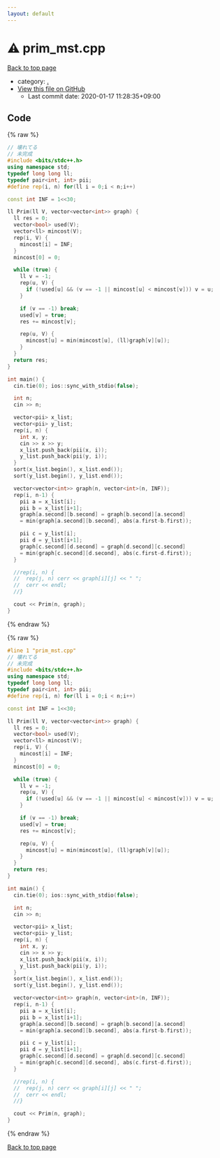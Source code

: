 ```yaml
---
layout: default
---
```


<!-- mathjax config similar to math.stackexchange -->
<script type="text/javascript" async
  src="https://cdnjs.cloudflare.com/ajax/libs/mathjax/2.7.5/MathJax.js?config=TeX-MML-AM_CHTML">
</script>
<script type="text/x-mathjax-config">
  MathJax.Hub.Config({
    TeX: { equationNumbers: { autoNumber: "AMS" }},
    tex2jax: {
      inlineMath: [ ['$','$'] ],
      processEscapes: true
    },
    "HTML-CSS": { matchFontHeight: false },
    displayAlign: "left",
    displayIndent: "2em"
  });
</script>

<script type="text/javascript" src="https://cdnjs.cloudflare.com/ajax/libs/jquery/3.4.1/jquery.min.js"></script>
<script src="https://cdn.jsdelivr.net/npm/jquery-balloon-js@1.1.2/jquery.balloon.min.js" integrity="sha256-ZEYs9VrgAeNuPvs15E39OsyOJaIkXEEt10fzxJ20+2I=" crossorigin="anonymous"></script>
<script type="text/javascript" src="../assets/js/copy-button.js"></script>
<link rel="stylesheet" href="../assets/css/copy-button.css" />


# :warning: prim_mst.cpp

<a href="../index.html">Back to top page</a>

* category: <a href="../index.html#5058f1af8388633f609cadb75a75dc9d">.</a>
* <a href="{{ site.github.repository_url }}/blob/master/prim_mst.cpp">View this file on GitHub</a>
    - Last commit date: 2020-01-17 11:28:35+09:00




## Code

<a id="unbundled"></a>
{% raw %}
```cpp
// 壊れてる
// 未完成
#include <bits/stdc++.h>
using namespace std;
typedef long long ll;
typedef pair<int, int> pii;
#define rep(i, n) for(ll i = 0;i < n;i++)

const int INF = 1<<30;

ll Prim(ll V, vector<vector<int>> graph) {
  ll res = 0;
  vector<bool> used(V);
  vector<ll> mincost(V);
  rep(i, V) {
    mincost[i] = INF;
  }
  mincost[0] = 0;

  while (true) {
    ll v = -1;
    rep(u, V) {
      if (!used[u] && (v == -1 || mincost[u] < mincost[v])) v = u;
    }

    if (v == -1) break;
    used[v] = true;
    res += mincost[v];

    rep(u, V) {
      mincost[u] = min(mincost[u], (ll)graph[v][u]);
    }
  }
  return res;
}

int main() {
  cin.tie(0); ios::sync_with_stdio(false);

  int n;
  cin >> n;

  vector<pii> x_list;
  vector<pii> y_list;
  rep(i, n) {
    int x, y;
    cin >> x >> y;
    x_list.push_back(pii(x, i));
    y_list.push_back(pii(y, i));
  }
  sort(x_list.begin(), x_list.end());
  sort(y_list.begin(), y_list.end());

  vector<vector<int>> graph(n, vector<int>(n, INF));
  rep(i, n-1) {
    pii a = x_list[i];
    pii b = x_list[i+1];
    graph[a.second][b.second] = graph[b.second][a.second]
    = min(graph[a.second][b.second], abs(a.first-b.first));

    pii c = y_list[i];
    pii d = y_list[i+1];
    graph[c.second][d.second] = graph[d.second][c.second]
    = min(graph[c.second][d.second], abs(c.first-d.first));
  }

  //rep(i, n) {
  //  rep(j, n) cerr << graph[i][j] << " ";
  //  cerr << endl;
  //}

  cout << Prim(n, graph);
}

```
{% endraw %}

<a id="bundled"></a>
{% raw %}
```cpp
#line 1 "prim_mst.cpp"
// 壊れてる
// 未完成
#include <bits/stdc++.h>
using namespace std;
typedef long long ll;
typedef pair<int, int> pii;
#define rep(i, n) for(ll i = 0;i < n;i++)

const int INF = 1<<30;

ll Prim(ll V, vector<vector<int>> graph) {
  ll res = 0;
  vector<bool> used(V);
  vector<ll> mincost(V);
  rep(i, V) {
    mincost[i] = INF;
  }
  mincost[0] = 0;

  while (true) {
    ll v = -1;
    rep(u, V) {
      if (!used[u] && (v == -1 || mincost[u] < mincost[v])) v = u;
    }

    if (v == -1) break;
    used[v] = true;
    res += mincost[v];

    rep(u, V) {
      mincost[u] = min(mincost[u], (ll)graph[v][u]);
    }
  }
  return res;
}

int main() {
  cin.tie(0); ios::sync_with_stdio(false);

  int n;
  cin >> n;

  vector<pii> x_list;
  vector<pii> y_list;
  rep(i, n) {
    int x, y;
    cin >> x >> y;
    x_list.push_back(pii(x, i));
    y_list.push_back(pii(y, i));
  }
  sort(x_list.begin(), x_list.end());
  sort(y_list.begin(), y_list.end());

  vector<vector<int>> graph(n, vector<int>(n, INF));
  rep(i, n-1) {
    pii a = x_list[i];
    pii b = x_list[i+1];
    graph[a.second][b.second] = graph[b.second][a.second]
    = min(graph[a.second][b.second], abs(a.first-b.first));

    pii c = y_list[i];
    pii d = y_list[i+1];
    graph[c.second][d.second] = graph[d.second][c.second]
    = min(graph[c.second][d.second], abs(c.first-d.first));
  }

  //rep(i, n) {
  //  rep(j, n) cerr << graph[i][j] << " ";
  //  cerr << endl;
  //}

  cout << Prim(n, graph);
}

```
{% endraw %}

<a href="../index.html">Back to top page</a>

